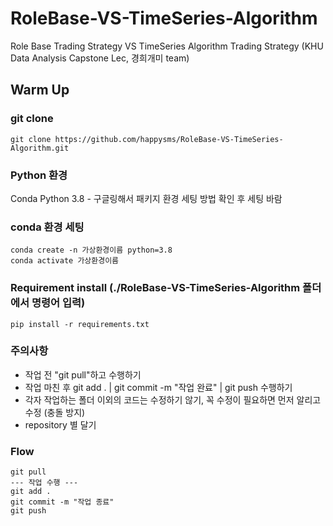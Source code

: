 # RoleBase-VS-TimeSeries-Algorithm
Role Base Trading Strategy VS TimeSeries Algorithm Trading Strategy (KHU Data Analysis Capstone Lec, 경희개미 team)

## Warm Up

### git clone
```
git clone https://github.com/happysms/RoleBase-VS-TimeSeries-Algorithm.git
```

### Python 환경

Conda Python 3.8 - 구글링해서 패키지 환경 세팅 방법 확인 후 세팅 바람

### conda 환경 세팅
```
conda create -n 가상환경이름 python=3.8
conda activate 가상환경이름
```


### Requirement install (./RoleBase-VS-TimeSeries-Algorithm 폴더에서 명령어 입력)
```
pip install -r requirements.txt
```

### 주의사항
- 작업 전 "git pull"하고 수행하기
- 작업 마친 후 git add . | git commit -m "작업 완료" | git push 수행하기
- 각자 작업하는 폴더 이외의 코드는 수정하기 않기, 꼭 수정이 필요하면 먼저 알리고 수정 (충돌 방지)
- repository 별 달기

### Flow
```
git pull
--- 작업 수행 --- 
git add .
git commit -m "작업 종료"
git push
```


